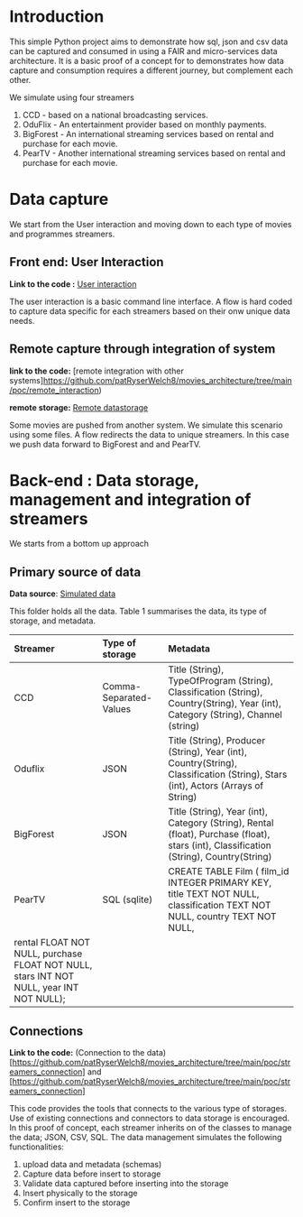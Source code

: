 # Introduction

This simple Python project aims to demonstrate how sql, json and csv data can be captured and consumed in using a FAIR and micro-services data architecture.  It is a basic proof of a concept for to demonstrates how data capture and consumption requires a different journey, but complement each other.  

We simulate using four streamers 

1. CCD - based on a national broadcasting services.
2. OduFlix - An entertainment provider based on monthly payments.
3. BigForest - An international streaming services based on rental and purchase for each movie.
4. PearTV - Another international streaming services based on rental and purchase for each movie.

#  Data capture 
We start from the User interaction and moving down to each type of movies and programmes streamers.

## Front end: User Interaction 
__Link to the code :__ [User interaction](https://github.com/patRyserWelch8/movies_architecture/tree/main/poc)

The user interaction is a basic command line interface. A flow is hard coded to capture data specific for each streamers based on their onw unique data needs. 

## Remote capture through integration of system
__link to the code:__ [remote integration with other systems]https://github.com/patRyserWelch8/movies_architecture/tree/main/poc/remote_interaction)

__remote storage:__ [Remote datastorage](https://github.com/patRyserWelch8/movies_architecture/tree/main/poc/remote_data)

Some movies are pushed from another system. We simulate this scenario using some files. A flow redirects the data to unique streamers.  In this case we push data forward to BigForest and and PearTV.

# Back-end : Data storage, management and integration of streamers
We starts from a bottom up approach

## Primary source of data
__Data source__: [Simulated data](https://github.com/patRyserWelch8/movies_architecture/tree/main/poc/primary_data)

This folder holds all the data.  Table 1 summarises the data, its type of storage, and metadata.

| Streamer | Type of storage | Metadata|
| :---| :--- | :--- |
| CCD | Comma-Separated-Values | Title (String), TypeOfProgram (String), Classification (String), Country(String), Year (int), Category (String), Channel (string) 
| Oduflix | JSON | Title (String), Producer (String), Year (int), Country(String), Classification (String), Stars (int), Actors (Arrays of String)|
| BigForest| JSON | Title (String), Year (int),  Category (String),  Rental (float), Purchase (float), stars (int), Classification (String), Country(String)|
| PearTV| SQL (sqlite)| CREATE TABLE Film ( film_id INTEGER PRIMARY KEY, title TEXT NOT NULL, classification TEXT NOT NULL, country TEXT NOT NULL,
 rental FLOAT NOT NULL, purchase FLOAT NOT NULL, stars INT NOT NULL, year INT  NOT NULL);|



 ## Connections
__Link to the code:__ (Connection to the data)[https://github.com/patRyserWelch8/movies_architecture/tree/main/poc/streamers_connection] and
[https://github.com/patRyserWelch8/movies_architecture/tree/main/poc/streamers_connection]

This code provides the tools that connects to the various type of storages. Use of existing connections and connectors to data storage is encouraged. In this proof of concept, each streamer inherits on of the classes to manage the data; JSON, CSV, SQL.  The data management simulates the following functionalities:

1. upload data and metadata (schemas)
2. Capture data before insert to storage
3. Validate data captured before inserting into the storage
4. Insert physically to the storage
5. Confirm insert to the storage








 





